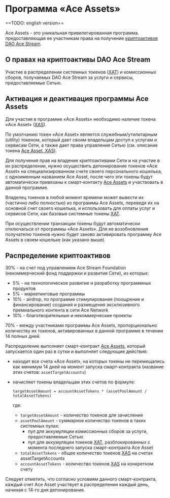 # Программа «Ace Assets»

==TODO: english version==

Ace Assets - это уникальная привилегированная программа. предоставляющая ее участникам права на получение [криптоактивов DAO Ace Stream][5].

## О правах на криптоактивы DAO Ace Stream

Участие в распределении системных токенов ([XAT][3]) и комиссионных сборов, получаемых DAO Ace Stream за услуги и сервисы, предоставляемые Сетью.


## Активация и деактивация программы Ace Assets

Для участия в программе «Ace Assets» необходимо наличие токена «Ace Asset» ([XAS][4]).

По умолчанию токен «Ace Asset» является служебным/утилитарным (utility) токеном, который дает своим владельцам доступ к услугам и сервисам Сети, а также дает права управления Сетью (см. описание токена [Ace Asset, XAS][4]).

Для получения прав на владение криптоактивами Сети и на участие в их распределении, нужно осуществить депонирование токенов «Ace Asset» на специализированном счете своего персонального кошелька, с одноименным названием Ace Asset, после чего эти токены будут автоматически привязаны к смарт-контакту [Ace Assets][2] и участвовать в данной программе.

Владелец токенов в любой момент времени может вывести их (частично либо полностью) из программы Ace Assets, переведя их на основной счет своего кошелька, и использовать для оплаты услуг и сервисов Сети, как базовые системные токены [XAT][3].

При осуществлении транзакции токены будут автоматически отключаться от программы «Ace Assets». Для ее возобновления получателю токенов нужно будет заново активировать программу Ace Assets в своем кошельке (как указано выше).


## Распределение криптоактивов

30% - на счет под управлением Ace Stream Foundation (некоммерческий фонд поддержки и развития Сети), из которых:

- 5% - на технологическое развитие и разработку программных продуктов
- 5% - маркетинговые программы
- 10% - airdrop, по программе стимулирования (поощрение и финансирование) создания и размещения эксклюзивного премиального контента в сети Ace Network
- 10% - благотворительные и некоммерческие проекты

70% - между участниками программы Ace Assets, пропорционально количеству их токенов, активированных в данной программе в течении 14 полных дней.

Распределение выполняет смарт-контракт [Ace Assets][2], который запускается один раз в сутки и выполняет следующие действия:

- находит все счета «Ace Asset», на которых токены не перемещались как минимум 14 дней на момент запуска смарт-контракта (название этих счетов: `assetTargetAccounts`)
- начисляет токены владельцам этих счетов по формуле:

    ```
    targetAssetAmount = accountAssetTokens * (assetPoolAmount / totalAssetTokens)
    ```

    где:

    - `targetAssetAmount` - количество токенов для зачисления
    - `assetPoolAmount` - суммарное количество токенов в таких системных пулах:
        - пул для аккумуляции комиссионных сборов за услуги, предоставляемые Сетью
        - пул для аккумуляции токенов [XAT][3], разблокированных с момента последнего запуска смарт-контракта Ace Asset
    - `totalAssetTokens` - общее количество токенов [XAS][4] на счетах assetTargetAccounts
    - `accountAssetTokens` - количество токенов [XAS][4] на конкретном счету

Следует отметить, что согласно условиям данного смарт-контракта, каждый счет Ace Asset участвует в распределении каждый день, начиная с 14-го дня депонирования.


[2]: ../list-of-operations/ace-asset.md
[3]: ../system-tokens/ace-token.md
[4]: ../system-tokens/ace-asset.md
[5]: ../library/crypto-assets-and-fees.md
